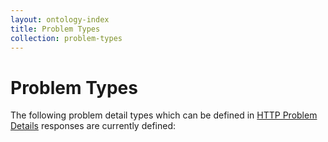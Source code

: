 ```yaml
---
layout: ontology-index
title: Problem Types
collection: problem-types
---
```

# Problem Types

The following problem detail types which can be defined in [HTTP Problem Details](https://tools.ietf.org/html/draft-ietf-appsawg-http-problem-00) responses are currently defined:

